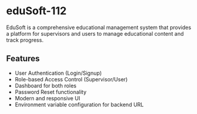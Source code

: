 # eduSoft-112

EduSoft is a comprehensive educational management system that provides a platform for supervisors and users to manage educational content and track progress.

## Features

- User Authentication (Login/Signup)
- Role-based Access Control (Supervisor/User)
- Dashboard for both roles
- Password Reset functionality
- Modern and responsive UI
- Environment variable configuration for backend URL 
